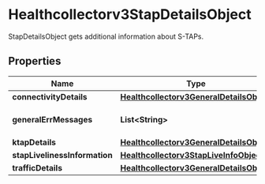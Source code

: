 

# Healthcollectorv3StapDetailsObject

StapDetailsObject gets additional information about S-TAPs.

## Properties

| Name | Type | Description | Notes |
|------------ | ------------- | ------------- | -------------|
|**connectivityDetails** | [**Healthcollectorv3GeneralDetailsObject**](Healthcollectorv3GeneralDetailsObject.md) |  |  [optional] |
|**generalErrMessages** | **List&lt;String&gt;** | General error messages. |  [optional] |
|**ktapDetails** | [**Healthcollectorv3GeneralDetailsObject**](Healthcollectorv3GeneralDetailsObject.md) |  |  [optional] |
|**stapLivelinessInformation** | [**Healthcollectorv3StapLiveInfoObject**](Healthcollectorv3StapLiveInfoObject.md) |  |  [optional] |
|**trafficDetails** | [**Healthcollectorv3GeneralDetailsObject**](Healthcollectorv3GeneralDetailsObject.md) |  |  [optional] |



